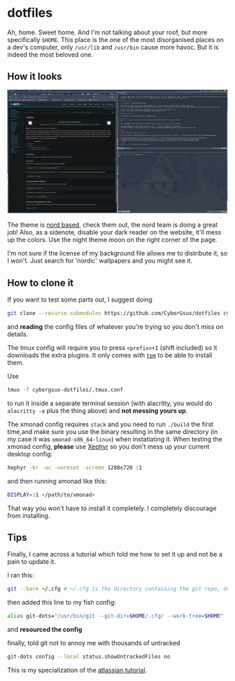 # dotfiles

Ah, home. Sweet home. And I'm not talking about your roof, but more specifically `$HOME`. This place is the one of the most disorganised places on a dev's
computer, only `/usr/lib` and `/usr/bin` cause more havoc. But it is indeed the most beloved one.

## How it looks

![screenshot](./screenshots/nord.png)

The theme is [nord based](https://www.nordtheme.com/), check them out, the nord team is doing a great job!
Also, as a sidenote, disable your dark reader on the website, it'll mess up the colors. Use the night theme moon on the right corner of the page.

I'm not sure if the license of my background file allows me to distribute it, so
I won't. Just search for 'nordic' wallpapers and you might see it.

## How to clone it

If you want to test some parts out, I suggest doing

```sh
git clone --recurse-submodules https://github.com/CyberGsus/dotfiles cybergsus-dotfiles
```

and **reading** the config files of whatever you're trying so you don't miss on details.

The tmux config will require you to press `<prefix>+I` (shift included) so it downloads
the extra plugins. It only comes with [`tpm`](https://github.com/tmux-plugins/tpm) to be able to install them.

Use
```sh
tmux -f cybergsus-dotfiles/.tmux.conf
```
to run it inside a separate terminal session (with alacritty, you would do `alacritty -e` plus the thing above) and **not messing yours up**.

The xmonad config requires `stack` and you need to run `./build` the first time,and make sure you use the binary resulting in
the same directory (in my case it was `xmonad-x86_64-linux`) when instatiating it. When testing the xmonad config,
**please** use [Xephyr](https://wiki.archlinux.org/title/Xephyr) so you don't mess up your current desktop config:

```sh
Xephyr -br -ac -noreset -screen 1280x720 :1
```

and then running xmonad like this:

```sh
DISPLAY=:1 </path/to/xmonad>
```

That way you won't have to install it completely. I completely discourage from installing.

## Tips 

Finally, I came across a tutorial which told me how to 
set it up and not be a pain to update it.


I ran this:


```sh
git --bare ~/.cfg # ~/.cfg is the directory containing the git repo, don't f with it!
```

then added this line to my fish config:

```sh
alias git-dots="/usr/bin/git --git-dir=$HOME/.cfg/ --work-tree=$HOME"
```

and **resourced the config**

finally, told git not to annoy me with thousands of untracked

```sh
git-dots config --local status.showUntrackedFiles no
```

This is my specialization of the [atlassian tutorial](https://www.atlassian.com/git/tutorials/dotfiles). 



